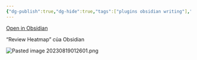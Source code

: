 ```yaml
---
{"dg-publish":true,"dg-hide":true,"tags":["plugins obsidian writing"],"permalink":"/du-an/obsidian/daily-stats-review-heatmap-cua-obsidian/","hide":true,"dgPassFrontmatter":true}
---
```


[Open in Obsidian](obsidian://show-plugin?id=obsidian-daily-stats)

“Review Heatmap” của Obsidian

![Pasted image 20230819012601.png](/img/user/Z_Attachment/Pasted%20image%2020230819012601.png)